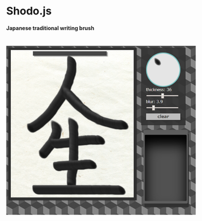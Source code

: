 # Shodo.js

#### Japanese traditional writing brush ####
# [![Shodo.js Capture](https://raw.githubusercontent.com/moritanian/shodo.js/gh-pages/screenshot/sample1.png)](https://moritanian.github.io/shodo.js/)
